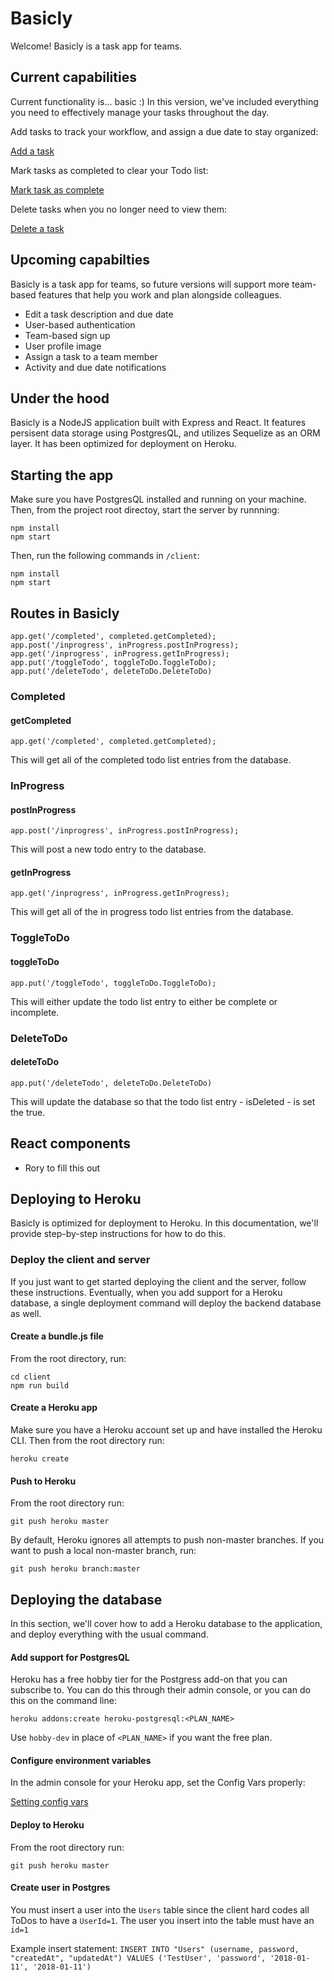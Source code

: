# Basicly

Welcome! Basicly is a task app for teams.

## Current capabilities

Current functionality is... basic :) In this version, we've included everything you need to effectively manage your tasks throughout the day.

Add tasks to track your workflow, and assign a due date to stay organized:

[Add a task](https://cl.ly/0e0F1z2b242l)

Mark tasks as completed to clear your Todo list:

[Mark task as complete](https://cl.ly/2H2i2S2l2h2q)

Delete tasks when you no longer need to view them:

[Delete a task](https://cl.ly/210m1y1n2R3k)

## Upcoming capabilties

Basicly is a task app for teams, so future versions will support more team-based features that help you work and plan alongside colleagues.

- Edit a task description and due date
- User-based authentication
- Team-based sign up
- User profile image
- Assign a task to a team member
- Activity and due date notifications

## Under the hood

Basicly is a NodeJS application built with Express and React. It features persisent data storage using PostgresQL, and utilizes Sequelize as an ORM layer. It has been optimized for deployment on Heroku.

## Starting the app

Make sure you have PostgresQL installed and running on your machine. Then, from the project root directoy, start the server by runnning:

```
npm install
npm start
```

Then, run the following commands in `/client`:

```
npm install
npm start
```

## Routes in Basicly

```
app.get('/completed', completed.getCompleted);
app.post('/inprogress', inProgress.postInProgress);
app.get('/inprogress', inProgress.getInProgress);
app.put('/toggleTodo', toggleToDo.ToggleToDo);
app.put('/deleteTodo', deleteToDo.DeleteToDo)
```

### Completed

#### getCompleted
```
app.get('/completed', completed.getCompleted);
```
This will get all of the completed todo list entries from the database.

### InProgress

#### postInProgress
```
app.post('/inprogress', inProgress.postInProgress);
```
This will post a new todo entry to the database.

#### getInProgress
```
app.get('/inprogress', inProgress.getInProgress);
```
This will get all of the in progress todo list entries from the database.

### ToggleToDo

#### toggleToDo

```
app.put('/toggleTodo', toggleToDo.ToggleToDo);
```
This will either update the todo list entry to either be complete or incomplete.

### DeleteToDo

#### deleteToDo
```
app.put('/deleteTodo', deleteToDo.DeleteToDo)
```
This will update the database so that the todo list entry - isDeleted - is set the true.

## React components

- Rory to fill this out

## Deploying to Heroku

Basicly is optimized for deployment to Heroku. In this documentation, we'll provide step-by-step instructions for how to do this.

### Deploy the client and server

If you just want to get started deploying the client and the server, follow these instructions. Eventually, when you add support for a Heroku database, a single deployment command will deploy the backend database as well.

#### Create a bundle.js file
From the root directory, run:

```
cd client
npm run build
```

#### Create a Heroku app

Make sure you have a Heroku account set up and have installed the Heroku CLI. Then from the root directory run:

```
heroku create
```

#### Push to Heroku

From the root directory run:

```
git push heroku master
```

By default, Heroku ignores all attempts to push non-master branches. If you want to push a local non-master branch, run:

```
git push heroku branch:master
```

## Deploying the database

In this section, we'll cover how to add a Heroku database to the application, and deploy everything with the usual command.

#### Add support for PostgresQL

Heroku has a free hobby tier for the Postgress add-on that you can subscribe to. You can do this through their admin console, or you can do this on the command line:

```
heroku addons:create heroku-postgresql:<PLAN_NAME>
```

Use `hobby-dev` in place of `<PLAN_NAME>` if you want the free plan.

#### Configure environment variables

In the admin console for your Heroku app, set the Config Vars properly:

[Setting config vars](https://cl.ly/333d35032310)

#### Deploy to Heroku

From the root directory run:

```
git push heroku master
```

#### Create user in Postgres

You must insert a user into the `Users` table since the client hard codes all ToDos to have a `UserId=1`. The user you insert into the table must have an `id=1`

Example insert statement: `INSERT INTO "Users" (username, password, "createdAt", "updatedAt") VALUES ('TestUser', 'password', '2018-01-11', '2018-01-11')`